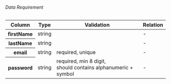<StandardTab choosen="security" />

<div class="my-4"></div>

<h6>Data Requirement</h6>

<div class="h-full overflow-y-auto m-4">
  <div class="overflow-x-auto relative shadow-md sm:rounded-lg">
    <table class="w-full text-sm text-left text-gray-500 dark:text-gray-400">
      <thead class="text-xs text-gray-700 uppercase bg-gray-50 dark:bg-gray-700 dark:text-gray-400">
        <tr>
          <th scope="col" class="py-3 px-6">
            Column
          </th>
          <th scope="col" class="py-3 px-6">
            Type
          </th>
          <th scope="col" class="py-3 px-6">
            Validation
          </th>
          <th scope="col" class="py-3 px-6">
            Relation
          </th>
        </tr>
      </thead>
      <tbody>
        <tr class="bg-white border-b dark:bg-gray-800 dark:border-gray-700">
          <th scope="row" class="py-4 px-6 font-medium text-gray-900 whitespace-nowrap dark:text-white">
            firstName
          </th>
          <td class="py-4 px-6">
            string
          </td>
          <td class="py-4 px-6">
          </td>
          <td class="py-4 px-6">
            -
          </td>
        </tr>
        <tr class="bg-white border-b dark:bg-gray-800 dark:border-gray-700">
          <th scope="row" class="py-4 px-6 font-medium text-gray-900 whitespace-nowrap dark:text-white">
            lastName
          </th>
          <td class="py-4 px-6">
            string
          </td>
          <td class="py-4 px-6">
          </td>
          <td class="py-4 px-6">
            -
          </td>
        </tr>
        <tr class="bg-white border-b dark:bg-gray-800 dark:border-gray-700">
          <th scope="row" class="py-4 px-6 font-medium text-gray-900 whitespace-nowrap dark:text-white">
            email
          </th>
          <td class="py-4 px-6">
            string
          </td>
          <td class="py-4 px-6">
            required, <span class="font-bold">unique</span>
          </td>
          <td class="py-4 px-6">
            -
          </td>
        </tr>
        <tr class="bg-white border-b dark:bg-gray-800 dark:border-gray-700">
          <th scope="row" class="py-4 px-6 font-medium text-gray-900 whitespace-nowrap dark:text-white">
            password
          </th>
          <td class="py-4 px-6">
            string
          </td>
          <td class="py-4 px-6">
            required, <span class="font-bold">min 8 digit,<br/> should contains alphanumeric + symbol</span>
          </td>
          <td class="py-4 px-6">
            -
          </td>
        </tr>
      </tbody>
    </table>
  </div>
</div>

<!-- TIME : 05:00 -->